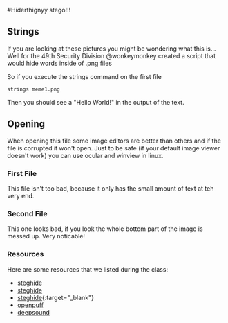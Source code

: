 #Hiderthignyy stego!!!
## Strings
If you are looking at these pictures you might be wondering what this is...
Well for the 49th Security Division @wonkeymonkey created a script that would hide words inside of .png files

So if you execute the strings command on the first file 
```
strings meme1.png
```

Then you should see a "Hello World!" in the output of the text.

## Opening
When opening this file some image editors are better than others and if the file is corrupted it won't open.
Just to be safe (if your default image viewer doesn't work) you can use ocular and winview in linux.

### First File
This file isn't too bad, because it only has the small amount of text at teh very end. 

### Second File
This one looks bad, if you look the whole bottom part of the image is messed up. Very noticable!

### Resources
Here are some resources that we listed during the class:
  
+ [steghide](http://steghide.sourceforge.net/)
+ <a href="http://steghide.sourceforge.net/" target="_blank">steghide</a>
+ [steghide](http://steghide.sourceforge.net/){:target="_blank"}
+ [openpuff](https://embeddedsw.net/OpenPuff_Steganography_Home.html)
+ [deepsound](http://www.jpinsoft.net/DeepSound/)
